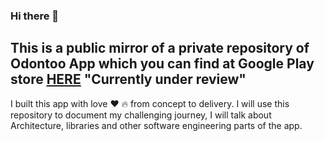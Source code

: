 ### Hi there 👋

## This is a public mirror of a private repository of Odontoo App which you can find at Google Play store [HERE](https://play.google.com/store/apps/details?id=com.tanany365.odontoo) "Currently under review"

I built this app with love ❤️ 🔥 from concept to delivery.
I will use this repository to document my challenging journey, I will talk about Architecture, libraries and other software engineering parts
of the app.